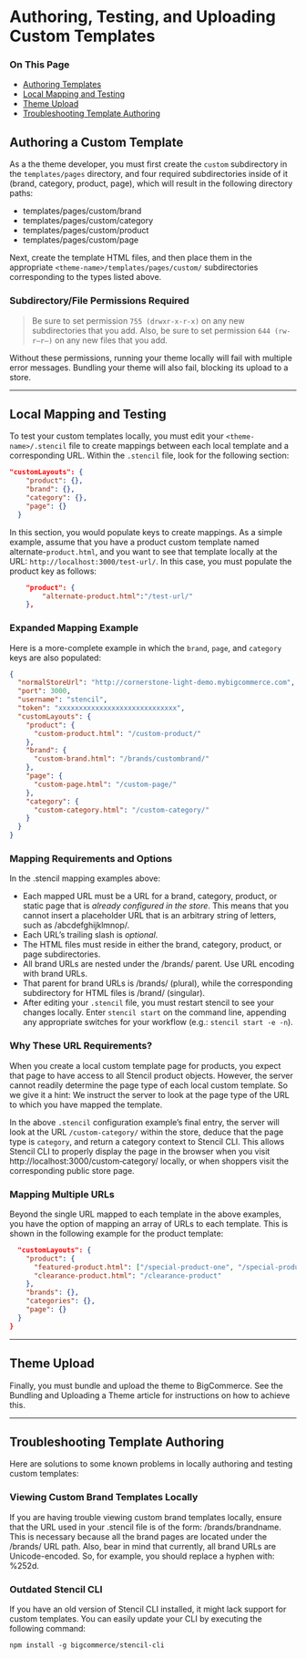 <h1>Authoring, Testing, and Uploading Custom Templates</h1>

<div class="otp" id="no-index">
	<h3> On This Page </h3>
	<ul>
		<li><a href="#authoring-testing-uploading_authoring">Authoring Templates</a></li>
    <li><a href="#authoring-testing-uploading_local-mapping">Local Mapping and Testing</a></li>
		<li><a href="#authoring-testing-uploading_theme-upload">Theme Upload</a></li>
		<li><a href="#authoring-testing-uploading_troubleshooting">Troubleshooting Template Authoring</a></li>
	</ul>
</div>

<a href='#authoring-testing-uploading_authoring' aria-hidden='true' class='block-anchor'  id='authoring-testing-uploading_authoring'><i aria-hidden='true' class='linkify icon'></i></a>

## Authoring a Custom Template

As a the theme developer, you must first create the `custom` subdirectory in the `templates/pages` directory, and four required subdirectories inside of it (brand, category, product, page), which will result in the following directory paths:

* <span class=”fp”>templates/pages/custom/brand</span> 
* <span class=”fp”>templates/pages/custom/category</span>
* <span class=”fp”>templates/pages/custom/product</span>
* <span class=”fp”>templates/pages/custom/page</span>

Next,  create the template HTML files, and then place them in the appropriate `<theme-name>/templates/pages/custom/` subdirectories corresponding to the types listed above. 

<div class="HubBlock--callout">
<div class="CalloutBlock--warning">
<div class="HubBlock-content">
    
<!-- theme: warning -->

### Subdirectory/File Permissions Required
> Be sure to set permission `755 (drwxr-x-r-x)` on any new subdirectories that you add.
Also, be sure to set permission `644 (rw-r–r–)` on any new files that you add.

Without these permissions, running your theme locally will fail with multiple error messages.
Bundling your theme will also fail, blocking its upload to a store.

</div>
</div>
</div>

---

<a href='#authoring-testing-uploading_local-mapping' aria-hidden='true' class='block-anchor'  id='authoring-testing-uploading_local-mapping'><i aria-hidden='true' class='linkify icon'></i></a>

## Local Mapping and Testing

To test your custom templates locally, you must edit your `<theme-name>/.stencil` file to create mappings between each local template and a corresponding URL. Within the `.stencil` file, look for the following section:

<div class="HubBlock-header">
    <div class="HubBlock-header-title flex items-center">
        <div class="HubBlock-header-name"></div>
    </div><div class="HubBlock-header-subtitle"></div>
</div>

<!--
title: ""
subtitle: ""
lineNumbers: true
-->

```json
"customLayouts": {
    "product": {},
    "brand": {},
    "category": {},
    "page": {}
  }
```

In this section, you would populate keys to create mappings. As a simple example, assume that you have a product custom template named alternate-`product.html`, and you want to see that template locally at the URL: `http://localhost:3000/test-url/`. In this case, you must populate the product key as follows:

<div class="HubBlock-header">
    <div class="HubBlock-header-title flex items-center">
        <div class="HubBlock-header-name"></div>
    </div><div class="HubBlock-header-subtitle"></div>
</div>

<!--
title: ""
subtitle: ""
lineNumbers: true
-->

```json
    "product": {
    	"alternate-product.html":"/test-url/"
    },
```

### Expanded Mapping Example

Here is a more-complete example in which the `brand`, `page`, and `category` keys are also populated:

<div class="HubBlock-header">
    <div class="HubBlock-header-title flex items-center">
        <div class="HubBlock-header-name"></div>
    </div><div class="HubBlock-header-subtitle"></div>
</div>

<!--
title: ""
subtitle: ""
lineNumbers: true
-->

```json
{
  "normalStoreUrl": "http://cornerstone-light-demo.mybigcommerce.com",
  "port": 3000,
  "username": "stencil",
  "token": "xxxxxxxxxxxxxxxxxxxxxxxxxxxxx",
  "customLayouts": {
    "product": {
      "custom-product.html": "/custom-product/"
    },
    "brand": {
      "custom-brand.html": "/brands/custombrand/"
    },
    "page": {
      "custom-page.html": "/custom-page/"
    },
    "category": {
      "custom-category.html": "/custom-category/"
    }
  }
}
```

### Mapping Requirements and Options

In the .stencil mapping examples above:

* Each mapped URL must be a URL for a brand, category, product, or static page that is _already configured in the store_. This means that you cannot insert a placeholder URL that is an arbitrary string of letters, such as /abcdefghijklmnop/.
* Each URL’s trailing slash is _optional_.
* The HTML files must reside in either the brand, category, product, or page subdirectories.
* All brand URLs are nested under the /brands/ parent. Use URL encoding with brand URLs.
* That parent for brand URLs is /brands/ (plural), while the corresponding subdirectory for HTML files is /brand/ (singular).
* After editing your `.stencil` file, you must restart stencil to see your changes locally. Enter `stencil start` on the command line, appending any appropriate switches for your workflow (e.g.: `stencil start -e -n`).

### Why These URL Requirements?

When you create a local custom template page for products, you expect that page to have access to all Stencil product objects. However, the server cannot readily determine the page type of each local custom template. So we give it a hint: We instruct the server to look at the page type of the URL to which you have mapped the template.

In the above `.stencil` configuration example’s final entry, the server will look at the URL `/custom‑category/` within the store, deduce that the page type is `category`, and return a category context to Stencil CLI. This allows Stencil CLI to properly display the page in the browser when you visit http://localhost:3000/custom‑category/ locally, or when shoppers visit the corresponding public store page.

### Mapping Multiple URLs
Beyond the single URL mapped to each template in the above examples, you have the option of mapping an array of URLs to each template. This is shown in the following example for the product template:

<div class="HubBlock-header">
    <div class="HubBlock-header-title flex items-center">
        <div class="HubBlock-header-name"></div>
    </div><div class="HubBlock-header-subtitle"></div>
</div>

<!--
title: ""
subtitle: ""
lineNumbers: true
-->

```json
  "customLayouts": {
    "product": {
      "featured-product.html": ["/special-product-one", "/special-product-two"],
      "clearance-product.html": "/clearance-product"
    },
    "brands": {},
    "categories": {},
    "page": {}
  }
}
```

---

<a href='#authoring-testing-uploading_theme-upload' aria-hidden='true' class='block-anchor'  id='authoring-testing-uploading_theme-upload'><i aria-hidden='true' class='linkify icon'></i></a>

## Theme Upload

Finally, you must bundle and upload the theme to BigCommerce. See the Bundling and Uploading a Theme article for instructions on how to achieve this.

---

<a href='#authoring-testing-uploading_troubleshooting' aria-hidden='true' class='block-anchor'  id='authoring-testing-uploading_troubleshooting'><i aria-hidden='true' class='linkify icon'></i></a>

## Troubleshooting Template Authoring

Here are solutions to some known problems in locally authoring and testing custom templates:

### Viewing Custom Brand Templates Locally

If you are having trouble viewing custom brand templates locally, ensure that the URL used in your .stencil file is of the form: /brands/brandname. This is necessary because all the brand pages are located under the /brands/ URL path.
Also, bear in mind that currently, all brand URLs are Unicode-encoded. So, for example, you should replace a hyphen with: %252d.

### Outdated Stencil CLI

If you have an old version of Stencil CLI installed, it might lack support for custom templates. You can easily update your CLI by executing the following command:

<div class="HubBlock-header">
    <div class="HubBlock-header-title flex items-center">
        <div class="HubBlock-header-name"></div>
    </div><div class="HubBlock-header-subtitle"></div>
</div>

<!--
title: ""
subtitle: ""
lineNumbers: true
-->

```shell
npm install -g bigcommerce/stencil-cli
```

